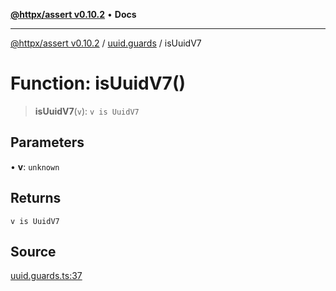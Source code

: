 [**@httpx/assert v0.10.2**](../../README.md) • **Docs**

***

[@httpx/assert v0.10.2](../../README.md) / [uuid.guards](../README.md) / isUuidV7

# Function: isUuidV7()

> **isUuidV7**(`v`): `v is UuidV7`

## Parameters

• **v**: `unknown`

## Returns

`v is UuidV7`

## Source

[uuid.guards.ts:37](https://github.com/belgattitude/httpx/blob/9872a04f73c192beff5f4b4d63a156ff5269c00c/packages/assert/src/uuid.guards.ts#L37)
